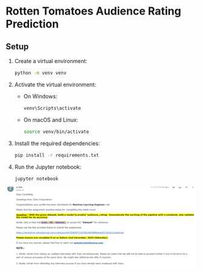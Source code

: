 # Rotten Tomatoes Audience Rating Prediction

## Setup

1. Create a virtual environment:

   ```sh
   python -m venv venv
   ```
2. Activate the virtual environment:

   - On Windows:
     ```sh
     venv\Scripts\activate
     ```
   - On macOS and Linux:
     ```sh
     source venv/bin/activate
     ```
3. Install the required dependencies:

   ```sh
   pip install -r requirements.txt
   ```
4. Run the Jupyter notebook:

   ```sh
   jupyter notebook
   ```

![1734418340200](image/README/1734418340200.png)
